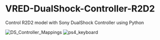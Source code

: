# VRED-DualShock-Controller-R2D2
Control R2D2 model with Sony DualShock Controller using Python

![DS_Controller_Mappings](https://user-images.githubusercontent.com/39199224/103320750-9da39480-4a04-11eb-9545-9f42297d7961.png)
![ps4_keyboard](https://user-images.githubusercontent.com/39199224/101289229-2bef7680-37c9-11eb-8b1b-7bea534b7447.jpg)
